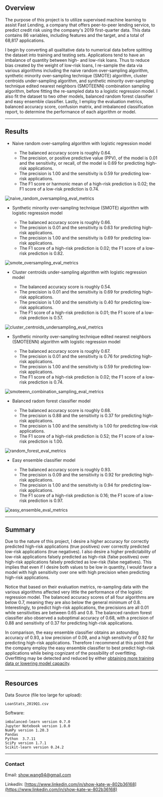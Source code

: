 ## Overview

The purpose of this project is to utilize supervised machine learning to assist Fast Lending, a company that offers peer-to-peer lending service, to predict credit risk using the company's 2019 first-quarter data. This data contains 86 variables, including features and the target, and a total of 68,817 applications. 

I begin by converting all qualitative data to numerical data before splitting the dataset into training and testing sets. Applications tend to have an imbalance of quantity between high- and low-risk loans. Thus to reduce bias created by the weight of low-risk loans, I re-sample the data via various algorithms including the naive random over-sampling algorithm, synthetic minority over-sampling technique (SMOTE) algorithm, cluster centroids under-sampling algorithm, and synthetic minority over-sampling technique edited nearest neighbors (SMOTEENN) combination sampling algorithm, before fitting the re-sampled data to a logistic regression model. I also fit the dataset to two other models, balanced random forest classifier and easy ensemble classifier. Lastly, I employ the evaluation metrics, balanced accuracy score, confusion matrix, and imbalanced classification report, to determine the performance of each algorithm or model.

---

## Results
<!-- Using bulleted lists, describe the balanced accuracy scores and the precision and recall scores of all six machine learning models. Use screenshots of your outputs to support your results. -->

<!-- put results into a table for all algorithms? check bootcamp reviewer notes to confirm my interpretation of numbers are correct first
| |
| |
| | -->

* Naive random over-sampling algorithm with logistic regression model

    - The balanced accuracy score is roughly 0.64.
    - The precision, or positive predictive value (PPV), of the model is 0.01 and the sensitivity, or recall, of the model is 0.69 for predicting high-risk applications.
    - The precision is 1.00 and the sensitivity is 0.59 for predicting low-risk applications.
    - The F1 score or harmonic mean of a high-risk prediction is 0.02; the F1 score of a low-risk prediction is 0.74.

![naive_random_oversampling_eval_metrics](https://user-images.githubusercontent.com/96349090/166645538-2bba12a9-c08f-4814-b1ce-00386786e81b.png)


* Synthetic minority over-sampling technique (SMOTE) algorithm with logistic regression model

    - The balanced accuracy score is roughly 0.66.
    - The precision is 0.01 and the sensitivity is 0.63 for predicting high-risk applications.
    - The precision is 1.00 and the sensitivity is 0.69 for predicting low-risk applications.
    - The F1 score of a high-risk prediction is 0.02; the F1 score of a low-risk prediction is 0.82.

![smote_oversampling_eval_metrics](https://user-images.githubusercontent.com/96349090/166645584-6e9f5139-13b4-41b9-a97b-b1363fd4fd6a.png)


* Cluster centroids under-sampling algorithm with logistic regression model

    - The balanced accuracy score is roughly 0.54.
    - The precision is 0.01 and the sensitivity is 0.69 for predicting high-risk applications.
    - The precision is 1.00 and the sensitivity is 0.40 for predicting low-risk applications.
    - The F1 score of a high-risk prediction is 0.01; the F1 score of a low-risk prediction is 0.57.

![cluster_centroids_undersampling_eval_metrics](https://user-images.githubusercontent.com/96349090/166645646-25065783-76ad-430a-9490-7d0e2f7b7778.png)


* Synthetic minority over-sampling technique edited nearest neighbors (SMOTEENN) algorithm with logistic regression model

    - The balanced accuracy score is roughly 0.67.
    - The precision is 0.01 and the sensitivity is 0.76 for predicting high-risk applications.
    - The precision is 1.00 and the sensitivity is 0.59 for predicting low-risk applications.
    - The F1 score of a high-risk prediction is 0.02; the F1 score of a low-risk prediction is 0.74.

![smoteenn_combination_sampling_eval_metrics](https://user-images.githubusercontent.com/96349090/166645697-72c90ab6-7bbc-4db0-91e9-5712b71b9568.png)


* Balanced radom forest classifier model

    - The balanced accuracy score is roughly 0.68.
    - The precision is 0.88 and the sensitivity is 0.37 for predicting high-risk applications.
    - The precision is 1.00 and the sensitivity is 1.00 for predicting low-risk applications.
    - The F1 score of a high-risk prediction is 0.52; the F1 score of a low-risk prediction is 1.00.

![random_forest_eval_metrics](https://user-images.githubusercontent.com/96349090/166645752-c9767b81-8597-48cb-9a8f-dd1d915cc38f.png)


* Easy ensemble classifier model

    - The balanced accuracy score is roughly 0.93.
    - The precision is 0.09 and the sensitivity is 0.92 for predicting high-risk applications.
    - The precision is 1.00 and the sensitivity is 0.94 for predicting low-risk applications.
    - The F1 score of a high-risk prediction is 0.16; the F1 score of a low-risk prediction is 0.97.

![easy_ensemble_eval_metrics](https://user-images.githubusercontent.com/96349090/166645796-b76ad771-34e2-4667-8c4f-d64c1a01aa5a.png)


---

## Summary
<!-- Summarize the results of the machine learning models, and include a recommendation on the model to use, if any. If you do not recommend any of the models, justify your reasoning. -->

Due to the nature of this project, I desire a higher accuracy for correctly predicted high-risk applications (true positives) over correctly predicted low-risk applications (true negatives). I also desire a higher predictability of low-risk applications falsely predicted as high-risk (false positives) over high-risk applications falsely predicted as low-risk (false negatives). This implies that even if I desire both values to be low in quantity, I would favor a model with high sensitivity over one with high precision when predicting high-risk applications. 

Notice that based on their evaluation metrics, re-sampling data with the various algorithms affected very little the performance of the logistic regression model. The balanced accuracy scores of all four algorithms are below 0.7, meaning they are also below the general minimum of 0.8. Interestingly, to predict high-risk applications, the precisions are all 0.01 while sensitivities are between 0.65 and 0.8. The balanced random forest classifier also observed a suboptimal accuracy of 0.68, with a precision of 0.88 and sensitivity of 0.37 for predicting high-risk applications. 

In comparison, the easy ensemble classifier obtains an astounding accuracy of 0.93, a low precision of 0.09, and a high sensitivity of 0.92 for predicting high-risk applications. Therefore I recommend at this point that the company employ the easy ensemble classifier to best predict high-risk applications while being cognizant of the possibility of overfitting. Overfitting may be detected and reduced by either [obtaining more training data or lowering model capacity](https://towardsdatascience.com/handling-overfitting-in-deep-learning-models-c760ee047c6e#:~:text=We%20can%20identify%20overfitting%20by,fit%20for%20the%20training%20data.).

---

## Resources

Data Source (file too large for upload):

    LoanStats_2019Q1.csv

Software:

    imbalanced-learn version 0.7.0
    Jupyter Notebook version 1.0.0
    NumPy version 1.20.3
    Pandas
    Python  3.7.11
    SciPy version 1.7.1
    Scikit-learn version 0.24.2
    
---

### Contact

Email: show.wang94@gmail.com

LinkedIn: [https://www.linkedin.com/in/show-kate-w-802b36168](https://www.linkedin.com/in/show-kate-w-802b36168)
